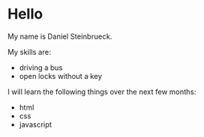 # Hello
My name is Daniel Steinbrueck.

My skills are:
- driving a bus
- open locks without a key

I will learn the following things over the next few months:
- html
- css
- javascript
